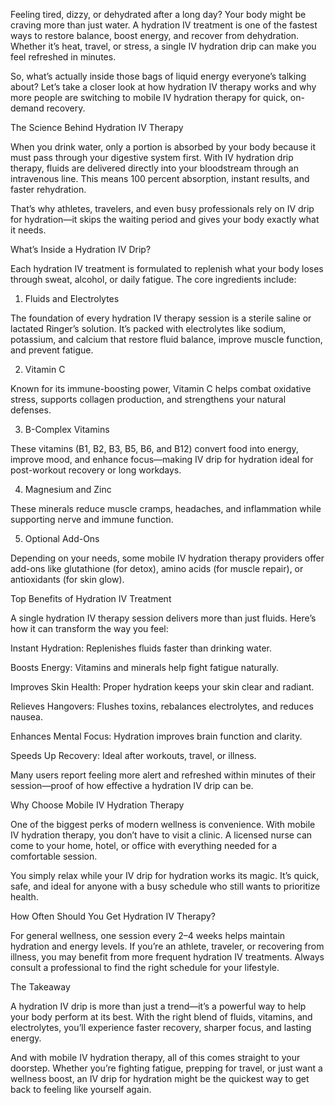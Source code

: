 Feeling tired, dizzy, or dehydrated after a long day? Your body might be craving more than just water. A hydration IV treatment is one of the fastest ways to restore balance, boost energy, and recover from dehydration. Whether it’s heat, travel, or stress, a single IV hydration drip can make you feel refreshed in minutes.

So, what’s actually inside those bags of liquid energy everyone’s talking about? Let’s take a closer look at how hydration IV therapy works and why more people are switching to mobile IV hydration therapy for quick, on-demand recovery.

The Science Behind Hydration IV Therapy

When you drink water, only a portion is absorbed by your body because it must pass through your digestive system first. With IV hydration drip therapy, fluids are delivered directly into your bloodstream through an intravenous line. This means 100 percent absorption, instant results, and faster rehydration.

That’s why athletes, travelers, and even busy professionals rely on IV drip for hydration—it skips the waiting period and gives your body exactly what it needs.

What’s Inside a Hydration IV Drip?

Each hydration IV treatment is formulated to replenish what your body loses through sweat, alcohol, or daily fatigue. The core ingredients include:

1. Fluids and Electrolytes

The foundation of every hydration IV therapy session is a sterile saline or lactated Ringer’s solution. It’s packed with electrolytes like sodium, potassium, and calcium that restore fluid balance, improve muscle function, and prevent fatigue.

2. Vitamin C

Known for its immune-boosting power, Vitamin C helps combat oxidative stress, supports collagen production, and strengthens your natural defenses.

3. B-Complex Vitamins

These vitamins (B1, B2, B3, B5, B6, and B12) convert food into energy, improve mood, and enhance focus—making IV drip for hydration ideal for post-workout recovery or long workdays.

4. Magnesium and Zinc

These minerals reduce muscle cramps, headaches, and inflammation while supporting nerve and immune function.

5. Optional Add-Ons

Depending on your needs, some mobile IV hydration therapy providers offer add-ons like glutathione (for detox), amino acids (for muscle repair), or antioxidants (for skin glow).

Top Benefits of Hydration IV Treatment

A single hydration IV therapy session delivers more than just fluids. Here’s how it can transform the way you feel:

Instant Hydration: Replenishes fluids faster than drinking water.

Boosts Energy: Vitamins and minerals help fight fatigue naturally.

Improves Skin Health: Proper hydration keeps your skin clear and radiant.

Relieves Hangovers: Flushes toxins, rebalances electrolytes, and reduces nausea.

Enhances Mental Focus: Hydration improves brain function and clarity.

Speeds Up Recovery: Ideal after workouts, travel, or illness.

Many users report feeling more alert and refreshed within minutes of their session—proof of how effective a hydration IV drip can be.

Why Choose Mobile IV Hydration Therapy

One of the biggest perks of modern wellness is convenience. With mobile IV hydration therapy, you don’t have to visit a clinic. A licensed nurse can come to your home, hotel, or office with everything needed for a comfortable session.

You simply relax while your IV drip for hydration works its magic. It’s quick, safe, and ideal for anyone with a busy schedule who still wants to prioritize health.

How Often Should You Get Hydration IV Therapy?

For general wellness, one session every 2–4 weeks helps maintain hydration and energy levels. If you’re an athlete, traveler, or recovering from illness, you may benefit from more frequent hydration IV treatments. Always consult a professional to find the right schedule for your lifestyle.

The Takeaway

A hydration IV drip is more than just a trend—it’s a powerful way to help your body perform at its best. With the right blend of fluids, vitamins, and electrolytes, you’ll experience faster recovery, sharper focus, and lasting energy.

And with mobile IV hydration therapy, all of this comes straight to your doorstep. Whether you’re fighting fatigue, prepping for travel, or just want a wellness boost, an IV drip for hydration might be the quickest way to get back to feeling like yourself again.

